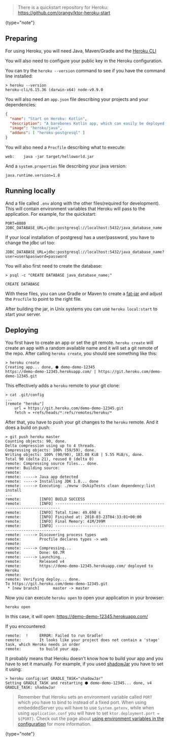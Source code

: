 [//]: # (title: Heroku)

<include src="lib.md" include-id="outdated_warning"/>

>There is a quickstart repository for Heroku: <https://github.com/orangy/ktor-heroku-start>
>
{type="note"}

## Preparing

For using Heroku, you will need Java, Maven/Gradle and the [Heroku CLI](https://devcenter.heroku.com/articles/heroku-cli)

You will also need to configure your public key in the Heroku configuration.

You can try the `heroku --version` command to see if you have the command line installed:

```text
> heroku --version
heroku-cli/6.15.36 (darwin-x64) node-v9.9.0
```

You will also need an `app.json` file describing your projects and your dependencies:
```json
{
  "name": "Start on Heroku: Kotlin",
  "description": "A barebones Kotlin app, which can easily be deployed to Heroku.",
  "image": "heroku/java",
  "addons": [ "heroku-postgresql" ]
}
```

You will also need a `Procfile` describing what to execute:

```text
web:    java -jar target/helloworld.jar
```

And a `system.properties` file describing your java version:

```text
java.runtime.version=1.8
```

## Running locally

And a file called `.env` along with the other files(required for development).
This will contain environment variables that Heroku will pass to the application.
For example, for the quickstart:

```properties
PORT=8080
JDBC_DATABASE_URL=jdbc:postgresql://localhost:5432/java_database_name
```

If your local installation of postgresql has a user/password, you have to change the jdbc url too:
```properties
JDBC_DATABASE_URL=jdbc:postgresql://localhost:5432/java_database_name?user=user&password=password
```

You will also first need to create the database:

```text
> psql -c "CREATE DATABASE java_database_name;"

CREATE DATABASE
```

With these files, you can use Gradle or Maven to create a [fat-jar](fatjar.md) and adjust the `Procfile`
to point to the right file.

After building the jar, in Unix systems you can use `heroku local:start` to start your server.

## Deploying

You first have to create an app or set the git remote. `heroku create` will create an app
with a random available name and it will set a git remote of the repo.
After calling `heroku create`, you should see something like this:

```text
> heroku create
Creating app... done, ⬢ demo-demo-12345
https://demo-demo-12345.herokuapp.com/ | https://git.heroku.com/demo-demo-12345.git
```

This effectively adds a `heroku` remote to your git clone:

```text
> cat .git/config
...
[remote "heroku"]
	url = https://git.heroku.com/demo-demo-12345.git
	fetch = +refs/heads/*:refs/remotes/heroku/*
```

After that, you have to push your git changes to the `heroku` remote. And it does a build on push:

```text
> git push heroku master
Counting objects: 90, done.
Delta compression using up to 4 threads.
Compressing objects: 100% (59/59), done.
Writing objects: 100% (90/90), 183.08 KiB | 5.55 MiB/s, done.
Total 90 (delta 21), reused 0 (delta 0)
remote: Compressing source files... done.
remote: Building source:
remote:
remote: -----> Java app detected
remote: -----> Installing JDK 1.8... done
remote: -----> Executing: ./mvnw -DskipTests clean dependency:list install
...
remote:        [INFO] BUILD SUCCESS
remote:        [INFO] ------------------------------------------------------------------------
remote:        [INFO] Total time: 49.698 s
remote:        [INFO] Finished at: 2018-03-23T04:33:01+00:00
remote:        [INFO] Final Memory: 41M/399M
remote:        [INFO] ------------------------------------------------------------------------
remote: -----> Discovering process types
remote:        Procfile declares types -> web
remote:
remote: -----> Compressing...
remote:        Done: 60.7M
remote: -----> Launching...
remote:        Released v4
remote:        https://demo-demo-12345.herokuapp.com/ deployed to Heroku
remote:
remote: Verifying deploy... done.
To https://git.heroku.com/demo-demo-12345.git
 * [new branch]      master -> master
```

Now you can execute `heroku open` to open your application in your browser:

```text
heroku open
```

In this case, it will open: https://demo-demo-12345.herokuapp.com/

If you encountered:

```text
remote:  !     ERROR: Failed to run Gradle!
remote:        It looks like your project does not contain a 'stage' task, which Heroku needs in order
remote:        to build your app.
```
It probably means that Heroku doesn't know how to build your app and you have to set it manually. For example, if you used [shadowJar](https://github.com/johnrengelman/shadow) you have to set it using:

```text
> heroku config:set GRADLE_TASK="shadowJar"
Setting GRADLE_TASK and restarting ⬢ demo-demo-12345... done, v4
GRADLE_TASK: shadowJar
```

>Remember that Heroku sets an environment variable called `PORT` which you have to bind to instead of
>a fixed port.
>When using embeddedServer you will have to use `System.getenv`, while when using `application.conf` you will
>have to set `ktor.deployment.port = ${PORT}`.
>Check out the page about
>[using environment variables in the configuration](Configurations.xml#environment-variables)
>for more information.
>
{type="note"}